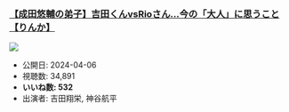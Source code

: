 ### [【成田悠輔の弟子】吉田くんvsRioさん…今の「大人」に思うこと【りんか】](https://www.youtube.com/watch?v=TuZ8zu9zskg)
[![](https://img.youtube.com/vi/TuZ8zu9zskg/sddefault.jpg)](https://www.youtube.com/watch?v=TuZ8zu9zskg)
-   公開日: 2024-04-06
-   視聴数: 34,891
-   **いいね数: 532**
-   出演者: 吉田翔栄, 神谷航平
